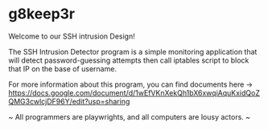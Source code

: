 # g8keep3r

Welcome to our SSH intrusion Design! 

The SSH Intrusion Detector program is a simple monitoring application that will detect password-guessing attempts then call iptables script to block that IP on the base of username. 

For more information about this program, you can find documents here ->  https://docs.google.com/document/d/1wEfVKnXekQh1bX6xwqiAquKxidQoZQMG3cwlcjDF96Y/edit?usp=sharing

~ All programmers are playwrights, and all computers are lousy actors. ~ 
